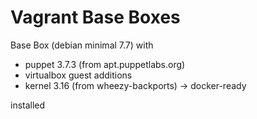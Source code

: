 Vagrant Base Boxes
=======

Base Box (debian minimal 7.7) with
  - puppet 3.7.3 (from apt.puppetlabs.org)
  - virtualbox guest additions
  - kernel 3.16 (from wheezy-backports) -> docker-ready

installed
